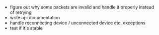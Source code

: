 * figure out why some packets are invalid and handle it properly instead of retrying
* write api documentation
* handle reconnecting device / unconnected device etc. exceptions
* test if it's stable
